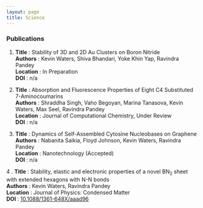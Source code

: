 ```yaml
---
layout: page
title: Science
---
```


### Publications 

1. <strong>Title</strong>    : Stability of 3D and 2D Au Clusters on Boron Nitride <br /> 
   <strong>Authors</strong>  : Kevin Waters, Shiva Bhandari, Yoke Khin Yap, Ravindra Pandey <br /> 
   <strong>Location</strong> : In Preparation <br /> 
   <strong>DOI</strong>      : n/a

2. <strong>Title</strong>    : Absorption and Fluorescence Properties of Eight C4 Substituted 7-Aminocoumarins <br />
   <strong>Authors</strong>  : Shraddha Singh, Vaho Begoyan, Marina Tanasova, Kevin Waters, Max Seel, Ravindra Pandey <br />
   <strong>Location</strong> : Journal of Computational Chemistry, Under Review <br />
   <strong>DOI</strong>      : n/a

3. <strong>Title</strong>    : Dynamics of Self-Assembled Cytosine Nucleobases on Graphene <br />
   <strong>Authors</strong>  : Nabanita Saikia, Floyd Johnson, Kevin Waters, Ravindra Pandey <br />
   <strong>Location</strong> : Nanotechnology (Accepted) <br />
   <strong>DOI</strong>      : n/a 

4 . <strong>Title</strong>    : Stability, elastic and electronic properties of a novel BN<sub>2</sub> sheet with extended hexagons with N-N bonds <br />
    <strong>Authors</strong>  : Kevin Waters, Ravindra Pandey <br />
    <strong>Location</strong> : Journal of Physics: Condensed Matter <br />
    <strong>DOI</strong>      : [10.1088/1361-648X/aaad96](https://doi.org/10.1088/1361-648X/aaad96) <br />

